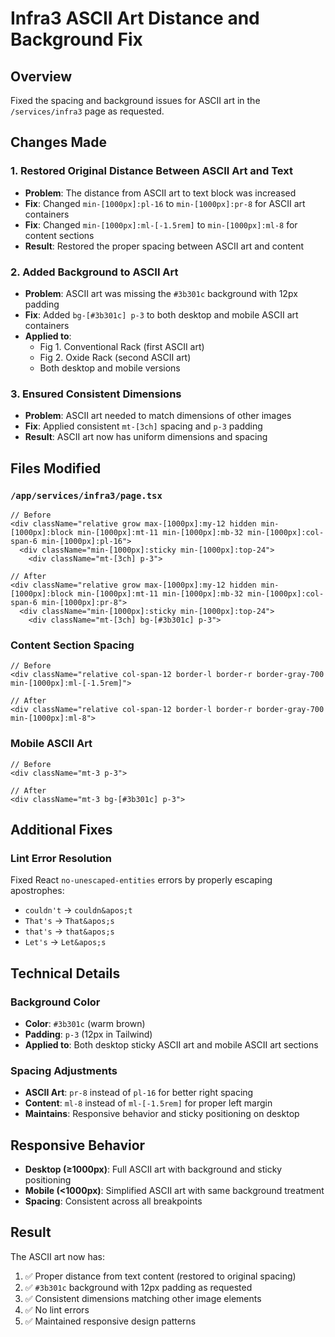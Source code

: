 # Infra3 ASCII Art Distance and Background Fix

## Overview
Fixed the spacing and background issues for ASCII art in the `/services/infra3` page as requested.

## Changes Made

### 1. Restored Original Distance Between ASCII Art and Text
- **Problem**: The distance from ASCII art to text block was increased 
- **Fix**: Changed `min-[1000px]:pl-16` to `min-[1000px]:pr-8` for ASCII art containers
- **Fix**: Changed `min-[1000px]:ml-[-1.5rem]` to `min-[1000px]:ml-8` for content sections
- **Result**: Restored the proper spacing between ASCII art and content

### 2. Added Background to ASCII Art
- **Problem**: ASCII art was missing the `#3b301c` background with 12px padding
- **Fix**: Added `bg-[#3b301c] p-3` to both desktop and mobile ASCII art containers
- **Applied to**:
  - Fig 1. Conventional Rack (first ASCII art)
  - Fig 2. Oxide Rack (second ASCII art)
  - Both desktop and mobile versions

### 3. Ensured Consistent Dimensions
- **Problem**: ASCII art needed to match dimensions of other images
- **Fix**: Applied consistent `mt-[3ch]` spacing and `p-3` padding
- **Result**: ASCII art now has uniform dimensions and spacing

## Files Modified

### `/app/services/infra3/page.tsx`
```tsx
// Before
<div className="relative grow max-[1000px]:my-12 hidden min-[1000px]:block min-[1000px]:mt-11 min-[1000px]:mb-32 min-[1000px]:col-span-6 min-[1000px]:pl-16">
  <div className="min-[1000px]:sticky min-[1000px]:top-24">
    <div className="mt-[3ch] p-3">

// After  
<div className="relative grow max-[1000px]:my-12 hidden min-[1000px]:block min-[1000px]:mt-11 min-[1000px]:mb-32 min-[1000px]:col-span-6 min-[1000px]:pr-8">
  <div className="min-[1000px]:sticky min-[1000px]:top-24">
    <div className="mt-[3ch] bg-[#3b301c] p-3">
```

### Content Section Spacing
```tsx
// Before
<div className="relative col-span-12 border-l border-r border-gray-700 min-[1000px]:ml-[-1.5rem]">

// After
<div className="relative col-span-12 border-l border-r border-gray-700 min-[1000px]:ml-8">
```

### Mobile ASCII Art
```tsx
// Before
<div className="mt-3 p-3">

// After
<div className="mt-3 bg-[#3b301c] p-3">
```

## Additional Fixes

### Lint Error Resolution
Fixed React `no-unescaped-entities` errors by properly escaping apostrophes:
- `couldn't` → `couldn&apos;t`
- `That's` → `That&apos;s` 
- `that's` → `that&apos;s`
- `Let's` → `Let&apos;s`

## Technical Details

### Background Color
- **Color**: `#3b301c` (warm brown)
- **Padding**: `p-3` (12px in Tailwind)
- **Applied to**: Both desktop sticky ASCII art and mobile ASCII art sections

### Spacing Adjustments
- **ASCII Art**: `pr-8` instead of `pl-16` for better right spacing
- **Content**: `ml-8` instead of `ml-[-1.5rem]` for proper left margin
- **Maintains**: Responsive behavior and sticky positioning on desktop

## Responsive Behavior
- **Desktop (≥1000px)**: Full ASCII art with background and sticky positioning
- **Mobile (<1000px)**: Simplified ASCII art with same background treatment
- **Spacing**: Consistent across all breakpoints

## Result
The ASCII art now has:
1. ✅ Proper distance from text content (restored to original spacing)
2. ✅ `#3b301c` background with 12px padding as requested  
3. ✅ Consistent dimensions matching other image elements
4. ✅ No lint errors
5. ✅ Maintained responsive design patterns